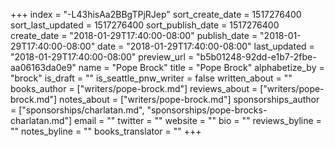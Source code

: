 +++
index = "-L43hisAa2BBgTPjRJep"
sort_create_date = 1517276400
sort_last_updated = 1517276400
sort_publish_date = 1517276400
create_date = "2018-01-29T17:40:00-08:00"
publish_date = "2018-01-29T17:40:00-08:00"
date = "2018-01-29T17:40:00-08:00"
last_updated = "2018-01-29T17:40:00-08:00"
preview_url = "b5b01248-92dd-e1b7-2fbe-aa06163da0e9"
name = "Pope Brock"
title = "Pope Brock"
alphabetize_by = "brock"
is_draft = ""
is_seattle_pnw_writer = false
written_about = ""
books_author = ["writers/pope-brock.md"]
reviews_about = ["writers/pope-brock.md"]
notes_about = ["writers/pope-brock.md"]
sponsorships_author = ["sponsorships/charlatan.md", "sponsorships/pope-brocks-charlatan.md"]
email = ""
twitter = ""
website = ""
bio = ""
reviews_byline = ""
notes_byline = ""
books_translator = ""
+++
